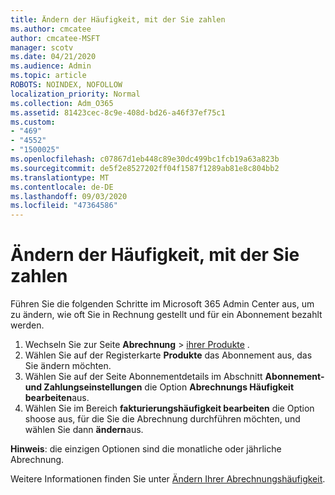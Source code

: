 ```yaml
---
title: Ändern der Häufigkeit, mit der Sie zahlen
ms.author: cmcatee
author: cmcatee-MSFT
manager: scotv
ms.date: 04/21/2020
ms.audience: Admin
ms.topic: article
ROBOTS: NOINDEX, NOFOLLOW
localization_priority: Normal
ms.collection: Adm_O365
ms.assetid: 81423cec-8c9e-408d-bd26-a46f37ef75c1
ms.custom:
- "469"
- "4552"
- "1500025"
ms.openlocfilehash: c07867d1eb448c89e30dc499bc1fcb19a63a823b
ms.sourcegitcommit: de5f2e8527202ff04f1587f1289ab81e8c804bb2
ms.translationtype: MT
ms.contentlocale: de-DE
ms.lasthandoff: 09/03/2020
ms.locfileid: "47364586"
---
```

# <a name="change-how-often-you-pay"></a>Ändern der Häufigkeit, mit der Sie zahlen

Führen Sie die folgenden Schritte im Microsoft 365 Admin Center aus, um zu ändern, wie oft Sie in Rechnung gestellt und für ein Abonnement bezahlt werden.

1. Wechseln Sie zur Seite **Abrechnung**  >  [ihrer Produkte](https://go.microsoft.com/fwlink/p/?linkid=842054) .
2. Wählen Sie auf der Registerkarte **Produkte** das Abonnement aus, das Sie ändern möchten. 
3. Wählen Sie auf der Seite Abonnementdetails im Abschnitt **Abonnement-und Zahlungseinstellungen** die Option **Abrechnungs Häufigkeit bearbeiten**aus.
4. Wählen Sie im Bereich **fakturierungshäufigkeit bearbeiten** die Option shoose aus, für die Sie die Abrechnung durchführen möchten, und wählen Sie dann **ändern**aus.

**Hinweis**: die einzigen Optionen sind die monatliche oder jährliche Abrechnung.

Weitere Informationen finden Sie unter [Ändern Ihrer Abrechnungshäufigkeit](https://docs.microsoft.com/microsoft-365/commerce/billing-and-payments/change-payment-frequency).
